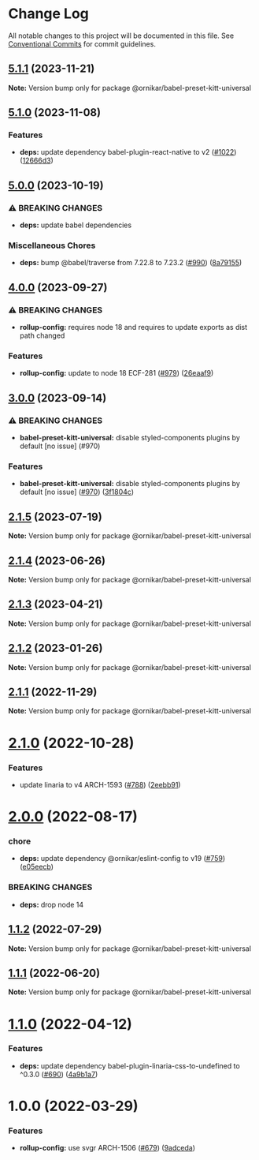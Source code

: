 # Change Log

All notable changes to this project will be documented in this file.
See [Conventional Commits](https://conventionalcommits.org) for commit guidelines.

## [5.1.1](https://github.com/ornikar/shared-configs/compare/@ornikar/babel-preset-kitt-universal@5.1.0...@ornikar/babel-preset-kitt-universal@5.1.1) (2023-11-21)

**Note:** Version bump only for package @ornikar/babel-preset-kitt-universal





## [5.1.0](https://github.com/ornikar/shared-configs/compare/@ornikar/babel-preset-kitt-universal@5.0.0...@ornikar/babel-preset-kitt-universal@5.1.0) (2023-11-08)


### Features

* **deps:** update dependency babel-plugin-react-native to v2 ([#1022](https://github.com/ornikar/shared-configs/issues/1022)) ([12666d3](https://github.com/ornikar/shared-configs/commit/12666d3db05548f09180b09138564e1c9b173a26))



## [5.0.0](https://github.com/ornikar/shared-configs/compare/@ornikar/babel-preset-kitt-universal@4.0.0...@ornikar/babel-preset-kitt-universal@5.0.0) (2023-10-19)


### ⚠ BREAKING CHANGES

* **deps:** update babel dependencies 

### Miscellaneous Chores

* **deps:** bump @babel/traverse from 7.22.8 to 7.23.2 ([#990](https://github.com/ornikar/shared-configs/issues/990)) ([8a79155](https://github.com/ornikar/shared-configs/commit/8a791554b6c0b027edc86cdacfe6e3c8ea63338f))



## [4.0.0](https://github.com/ornikar/shared-configs/compare/@ornikar/babel-preset-kitt-universal@3.0.0...@ornikar/babel-preset-kitt-universal@4.0.0) (2023-09-27)


### ⚠ BREAKING CHANGES

* **rollup-config:** requires node 18 and requires to update exports as dist path changed 

### Features

* **rollup-config:** update to node 18 ECF-281 ([#979](https://github.com/ornikar/shared-configs/issues/979)) ([26eaaf9](https://github.com/ornikar/shared-configs/commit/26eaaf9db689de9ec474919881ce87784427cc5c))



## [3.0.0](https://github.com/ornikar/shared-configs/compare/@ornikar/babel-preset-kitt-universal@2.1.5...@ornikar/babel-preset-kitt-universal@3.0.0) (2023-09-14)


### ⚠ BREAKING CHANGES

* **babel-preset-kitt-universal:** disable styled-components plugins by default [no issue] (#970)

### Features

* **babel-preset-kitt-universal:** disable styled-components plugins by default [no issue] ([#970](https://github.com/ornikar/shared-configs/issues/970)) ([3f1804c](https://github.com/ornikar/shared-configs/commit/3f1804c151e0cc6d1c6027fce5b5e6ec62be8e78))



## [2.1.5](https://github.com/ornikar/shared-configs/compare/@ornikar/babel-preset-kitt-universal@2.1.4...@ornikar/babel-preset-kitt-universal@2.1.5) (2023-07-19)

**Note:** Version bump only for package @ornikar/babel-preset-kitt-universal





## [2.1.4](https://github.com/ornikar/shared-configs/compare/@ornikar/babel-preset-kitt-universal@2.1.3...@ornikar/babel-preset-kitt-universal@2.1.4) (2023-06-26)

**Note:** Version bump only for package @ornikar/babel-preset-kitt-universal





## [2.1.3](https://github.com/ornikar/shared-configs/compare/@ornikar/babel-preset-kitt-universal@2.1.2...@ornikar/babel-preset-kitt-universal@2.1.3) (2023-04-21)

**Note:** Version bump only for package @ornikar/babel-preset-kitt-universal





## [2.1.2](https://github.com/ornikar/shared-configs/compare/@ornikar/babel-preset-kitt-universal@2.1.1...@ornikar/babel-preset-kitt-universal@2.1.2) (2023-01-26)

**Note:** Version bump only for package @ornikar/babel-preset-kitt-universal





## [2.1.1](https://github.com/ornikar/shared-configs/compare/@ornikar/babel-preset-kitt-universal@2.1.0...@ornikar/babel-preset-kitt-universal@2.1.1) (2022-11-29)

**Note:** Version bump only for package @ornikar/babel-preset-kitt-universal





# [2.1.0](https://github.com/ornikar/shared-configs/compare/@ornikar/babel-preset-kitt-universal@2.0.0...@ornikar/babel-preset-kitt-universal@2.1.0) (2022-10-28)


### Features

* update linaria to v4 ARCH-1593 ([#788](https://github.com/ornikar/shared-configs/issues/788)) ([2eebb91](https://github.com/ornikar/shared-configs/commit/2eebb91dc91a8c6b6ca3c8e88bb42843aa252dca))





# [2.0.0](https://github.com/ornikar/shared-configs/compare/@ornikar/babel-preset-kitt-universal@1.1.2...@ornikar/babel-preset-kitt-universal@2.0.0) (2022-08-17)


### chore

* **deps:** update dependency @ornikar/eslint-config to v19 ([#759](https://github.com/ornikar/shared-configs/issues/759)) ([e05eecb](https://github.com/ornikar/shared-configs/commit/e05eecb898d047b44277ce4f65fc724831bb2ece))


### BREAKING CHANGES

* **deps:** drop node 14 





## [1.1.2](https://github.com/ornikar/shared-configs/compare/@ornikar/babel-preset-kitt-universal@1.1.1...@ornikar/babel-preset-kitt-universal@1.1.2) (2022-07-29)

**Note:** Version bump only for package @ornikar/babel-preset-kitt-universal





## [1.1.1](https://github.com/ornikar/shared-configs/compare/@ornikar/babel-preset-kitt-universal@1.1.0...@ornikar/babel-preset-kitt-universal@1.1.1) (2022-06-20)

**Note:** Version bump only for package @ornikar/babel-preset-kitt-universal





# [1.1.0](https://github.com/ornikar/shared-configs/compare/@ornikar/babel-preset-kitt-universal@1.0.0...@ornikar/babel-preset-kitt-universal@1.1.0) (2022-04-12)


### Features

* **deps:** update dependency babel-plugin-linaria-css-to-undefined to ^0.3.0 ([#690](https://github.com/ornikar/shared-configs/issues/690)) ([4a9b1a7](https://github.com/ornikar/shared-configs/commit/4a9b1a7c0d217daa67ea37d37a428989a72d2063))





# 1.0.0 (2022-03-29)


### Features

* **rollup-config:** use svgr ARCH-1506 ([#679](https://github.com/ornikar/shared-configs/issues/679)) ([9adceda](https://github.com/ornikar/shared-configs/commit/9adcedae3c277af26946d1d5a93dc169596f565e))
